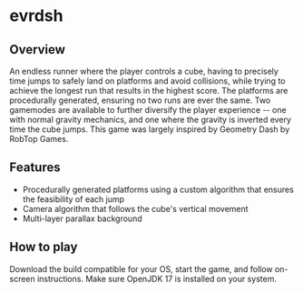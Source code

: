 # evrdsh
 
## Overview 

An endless runner where the player controls a cube, having to precisely time jumps to safely land on platforms and avoid collisions, while trying to achieve the longest run that results in the highest score. The platforms are procedurally generated, ensuring no two runs are ever the same. Two gamemodes are available to further diversify the player experience -- one with normal gravity mechanics, and one where the gravity is inverted every time the cube jumps.
This game was largely inspired by Geometry Dash by RobTop Games.

## Features

- Procedurally generated platforms using a custom algorithm that ensures the feasibility of each jump
- Camera algorithm that follows the cube's vertical movement
- Multi-layer parallax background

## How to play

Download the build compatible for your OS, start the game, and follow on-screen instructions.
Make sure OpenJDK 17 is installed on your system.
